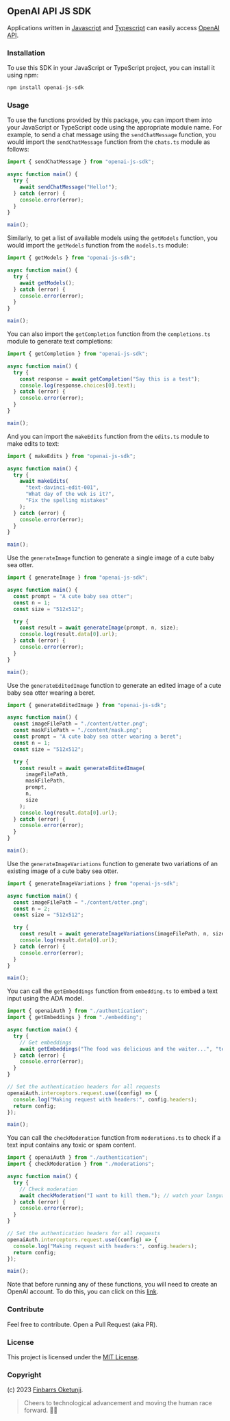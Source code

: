 ## OpenAI API JS SDK

Applications written in [Javascript](https://www.javascript.com/) and [Typescript](https://www.typescriptlang.org/) can easily access [OpenAI API](https://platform.openai.com/docs/introduction).

### Installation

To use this SDK in your JavaScript or TypeScript project, you can install it using npm:

```js
npm install openai-js-sdk
```

### Usage

To use the functions provided by this package, you can import them into your JavaScript or TypeScript code using the appropriate module name. For example, to send a chat message using the `sendChatMessage` function, you would import the `sendChatMessage` function from the `chats.ts` module as follows:

```js
import { sendChatMessage } from "openai-js-sdk";

async function main() {
  try {
    await sendChatMessage("Hello!");
  } catch (error) {
    console.error(error);
  }
}

main();
```

Similarly, to get a list of available models using the `getModels` function, you would import the `getModels` function from the `models.ts` module:

```js
import { getModels } from "openai-js-sdk";

async function main() {
  try {
    await getModels();
  } catch (error) {
    console.error(error);
  }
}

main();
```

You can also import the `getCompletion` function from the `completions.ts` module to generate text completions:

```js
import { getCompletion } from "openai-js-sdk";

async function main() {
  try {
    const response = await getCompletion("Say this is a test");
    console.log(response.choices[0].text);
  } catch (error) {
    console.error(error);
  }
}

main();
```

And you can import the `makeEdits` function from the `edits.ts` module to make edits to text:

```js
import { makeEdits } from "openai-js-sdk";

async function main() {
  try {
    await makeEdits(
      "text-davinci-edit-001",
      "What day of the wek is it?",
      "Fix the spelling mistakes"
    );
  } catch (error) {
    console.error(error);
  }
}

main();
```

Use the `generateImage` function to generate a single image of a cute baby sea otter.

```js
import { generateImage } from "openai-js-sdk";

async function main() {
  const prompt = "A cute baby sea otter";
  const n = 1;
  const size = "512x512";

  try {
    const result = await generateImage(prompt, n, size);
    console.log(result.data[0].url);
  } catch (error) {
    console.error(error);
  }
}

main();
```

Use the `generateEditedImage` function to generate an edited image of a cute baby sea otter wearing a beret.

```js
import { generateEditedImage } from "openai-js-sdk";

async function main() {
  const imageFilePath = "./content/otter.png";
  const maskFilePath = "./content/mask.png";
  const prompt = "A cute baby sea otter wearing a beret";
  const n = 1;
  const size = "512x512";

  try {
    const result = await generateEditedImage(
      imageFilePath,
      maskFilePath,
      prompt,
      n,
      size
    );
    console.log(result.data[0].url);
  } catch (error) {
    console.error(error);
  }
}

main();
```

Use the `generateImageVariations` function to generate two variations of an existing image of a cute baby sea otter.

```js
import { generateImageVariations } from "openai-js-sdk";

async function main() {
  const imageFilePath = "./content/otter.png";
  const n = 2;
  const size = "512x512";

  try {
    const result = await generateImageVariations(imageFilePath, n, size);
    console.log(result.data[0].url);
  } catch (error) {
    console.error(error);
  }
}

main();
```

You can call the `getEmbeddings` function from `embedding.ts` to embed a text input using the ADA model.

```js
import { openaiAuth } from "./authentication";
import { getEmbeddings } from "./embedding";

async function main() {
  try {
    // Get embeddings
    await getEmbeddings("The food was delicious and the waiter...", "text-embedding-ada-002");
  } catch (error) {
    console.error(error);
  }
}

// Set the authentication headers for all requests
openaiAuth.interceptors.request.use((config) => {
  console.log("Making request with headers:", config.headers);
  return config;
});

main();
```

You can call the `checkModeration` function from `moderations.ts` to check if a text input contains any toxic or spam content.

```js
import { openaiAuth } from "./authentication";
import { checkModeration } from "./moderations";

async function main() {
  try {
    // Check moderation
    await checkModeration("I want to kill them."); // watch your language! do not kill anyone! :-)
  } catch (error) {
    console.error(error);
  }
}

// Set the authentication headers for all requests
openaiAuth.interceptors.request.use((config) => {
  console.log("Making request with headers:", config.headers);
  return config;
});

main();
```

Note that before running any of these functions, you will need to create an OpenAI account. To do this, you can click on this [link](https://openai.com).

### Contribute

Feel free to contribute. Open a Pull Request (aka PR).


### License

This project is licensed under the [MIT License](./LICENSE).


### Copyright

(c) 2023 [Finbarrs Oketunji](https://finbarrs.eu).


> Cheers to technological advancement and moving the human race forward. 🙏🏽